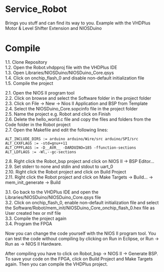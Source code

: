 # Service_Robot
Brings you stuff and can find its way to you. Example with the VHDPlus Motor &amp; Level Shifter Extension and NIOSDuino

# Compile
1.1. Clone Repository<br>
1.2. Open the Robot.vhdpproj file with the VHDPlus IDE<br>
1.3. Open Libraries/NIOSDuino/NIOSDuino_Core.qsys<br>
1.4. Click on onchip_flash_0 and disable non-default initialization file<br>
1.5. Compile the project<br>

2.1. Open the NIOS II program tool<br>
2.2. Click on browse and select the Software folder in the project folder<br>
2.3. Click on File -> New -> Nios II Application and BSP from Template<br>
2.4. Select the NIOSDuino_Core.sopcinfo file in the project folder<br>
2.5. Name the project e.g. Robot and click on Finish<br>
2.6. Delete the hello_world.c file and copy the files and folders from the Code folder in the Robot project<br>
2.7. Open the Makefile and edit the following lines:

    ALT_INCLUDE_DIRS := arduino arduino/Wire/src arduino/SPI/src
    ALT_CXXFLAGS := -std=gnu++11
    ALT_CPPFLAGS := -D__AVR__ -DARDUINO=185 -ffunction-sections
    ALT_LDFLAGS := -Wl,--gc-sections
2.8. Right click the Robot_bsp project and click on NIOS II -> BSP Editor...<br>
2.9. Set stderr to none and stdin and stdout to uart_0<br>
2.10. Right click the Robot project and click on Build Project<br>
2.11. Right click the Robot project and click on Make Targets -> Build... -> mem_init_generate -> Build<br>

3.1. Go back to the VHDPlus IDE and open the Libraries/NIOSDuino/NIOSDuino_Core.qsys file<br>
3.2. Click on onchip_flash_0, enable non-default initialization file and select the Software/Robot/mem_init/NIOSDuino_Core_onchip_flash_0.hex file as User created hex or mif file<br>
3.3. Compile the project again<br>
3.4. Program the FPGA<br>

Now you can change the code yourself with the NIOS II program tool. You can test the code without compiling by clicking on Run in Eclipse, or Run -> Run as -> NIOS II Hardware.

After compiling you have to click on Robot_bsp -> NIOS II -> Generate BSP. 
To save your code on the FPGA, click on Build Project and Make Targets again. Then you can compile the VHDPlus project.


